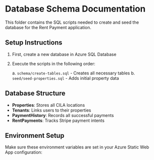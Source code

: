 # Database Schema Documentation

This folder contains the SQL scripts needed to create and seed the database for the Rent Payment application.

## Setup Instructions

1. First, create a new database in Azure SQL Database
2. Execute the scripts in the following order:

   a. `schema/create-tables.sql` - Creates all necessary tables
   b. `seed/seed-properties.sql` - Adds initial property data

## Database Structure

- **Properties**: Stores all CILA locations
- **Tenants**: Links users to their properties
- **PaymentHistory**: Records all successful payments
- **RentPayments**: Tracks Stripe payment intents

## Environment Setup

Make sure these environment variables are set in your Azure Static Web App configuration: 